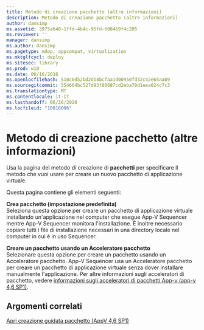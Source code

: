 ```yaml
---
title: Metodo di creazione pacchetto (altre informazioni)
description: Metodo di creazione pacchetto (altre informazioni)
author: dansimp
ms.assetid: 3975a640-1ffd-4b4c-95fd-608469f4c205
ms.reviewer: ''
manager: dansimp
ms.author: dansimp
ms.pagetype: mdop, appcompat, virtualization
ms.mktglfcycl: deploy
ms.sitesec: library
ms.prod: w10
ms.date: 06/16/2016
ms.openlocfilehash: 510c0d52bd2db4bcfaa1d00950fd32c42e65aa89
ms.sourcegitcommit: 354664bc527d93f80687cd2eba70d1eea024c7c3
ms.translationtype: MT
ms.contentlocale: it-IT
ms.lasthandoff: 06/26/2020
ms.locfileid: "10816006"
---
```

# Metodo di creazione pacchetto (altre informazioni)


Usa la pagina del metodo di creazione di **pacchetti** per specificare il metodo che vuoi usare per creare un nuovo pacchetto di applicazione virtuale.

Questa pagina contiene gli elementi seguenti:

<a href="" id="create-package--default-"></a>**Crea pacchetto (impostazione predefinita)**  
Seleziona questa opzione per creare un pacchetto di applicazione virtuale installando un'applicazione nel computer che esegue App-V Sequencer mentre App-V Sequencer monitora l'installazione. È inoltre necessario copiare tutti i file di installazione necessari in una directory locale nel computer in cui è in uso Sequencer.

<a href="" id="create-package-using-a-package-accelerator"></a>**Creare un pacchetto usando un Acceleratore pacchetto**  
Selezionare questa opzione per creare un pacchetto usando un Acceleratore pacchetto. App-V Sequencer usa un Acceleratore pacchetto per creare un pacchetto di applicazione virtuale senza dover installare manualmente l'applicazione. Per altre informazioni sugli acceleratori di pacchetto, vedere [informazioni sugli acceleratori di pacchetti App-v (app-v 4,6 SP1)](about-app-v-package-accelerators--app-v-46-sp1-.md).

## Argomenti correlati


[Apri creazione guidata pacchetto (AppV 4,6 SP1)](open-package-wizard---appv-46-sp1-.md)

 

 





